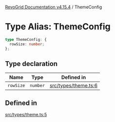 [RevoGrid Documentation v4.15.4](README.md) / ThemeConfig

# Type Alias: ThemeConfig

```ts
type ThemeConfig: {
  rowSize: number;
};
```

## Type declaration

| Name | Type | Defined in |
| ------ | ------ | ------ |
| `rowSize` | `number` | [src/types/theme.ts:6](https://github.com/revolist/revogrid/blob/1645225511bdf49c1a62fd26a91ac5b7e1558fd9/src/types/theme.ts#L6) |

## Defined in

[src/types/theme.ts:5](https://github.com/revolist/revogrid/blob/1645225511bdf49c1a62fd26a91ac5b7e1558fd9/src/types/theme.ts#L5)
